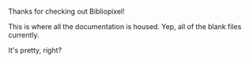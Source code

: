 Thanks for checking out Bibliopixel!

This is where all the documentation is housed.
Yep, all of the blank files currently.

It's pretty, right?
